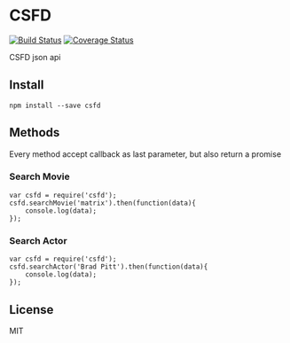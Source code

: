 # CSFD 
[![Build Status](https://travis-ci.org/PatrikValkovic/csfd-api.svg?branch=master)](https://travis-ci.org/PatrikValkovic/csfd-api) [![Coverage Status](https://coveralls.io/repos/github/PatrikValkovic/csfd-api/badge.svg?branch=master)](https://coveralls.io/github/PatrikValkovic/csfd-api?branch=master)

CSFD json api


## Install

```
npm install --save csfd
```

## Methods

Every method accept callback as last parameter, but also return a promise

### Search Movie

```
var csfd = require('csfd');
csfd.searchMovie('matrix').then(function(data){
	console.log(data);
});
```

### Search Actor

```
var csfd = require('csfd');
csfd.searchActor('Brad Pitt').then(function(data){
	console.log(data);
});
```

## License

MIT
